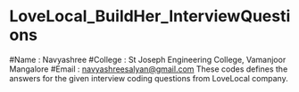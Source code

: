 # LoveLocal_BuildHer_InterviewQuestions
#Name : Navyashree
#College : St Joseph Engineering College, Vamanjoor Mangalore
#Email : navyashreesalyan@gmail.com
These codes defines the answers for the given interview coding questions from LoveLocal company.
